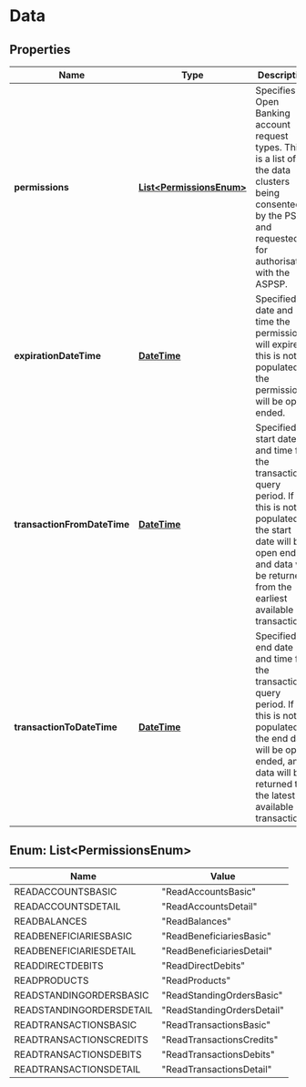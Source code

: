 
# Data

## Properties
Name | Type | Description | Notes
------------ | ------------- | ------------- | -------------
**permissions** | [**List&lt;PermissionsEnum&gt;**](#List&lt;PermissionsEnum&gt;) | Specifies the Open Banking account request types. This is a list of the data clusters being consented by the PSU, and requested for authorisation with the ASPSP. | 
**expirationDateTime** | [**DateTime**](DateTime.md) | Specified date and time the permissions will expire. If this is not populated, the permissions will be open ended. |  [optional]
**transactionFromDateTime** | [**DateTime**](DateTime.md) | Specified start date and time for the transaction query period. If this is not populated, the start date will be open ended, and data will be returned from the earliest available transaction. |  [optional]
**transactionToDateTime** | [**DateTime**](DateTime.md) | Specified end date and time for the transaction query period. If this is not populated, the end date will be open ended, and data will be returned to the latest available transaction. |  [optional]


<a name="List<PermissionsEnum>"></a>
## Enum: List&lt;PermissionsEnum&gt;
Name | Value
---- | -----
READACCOUNTSBASIC | &quot;ReadAccountsBasic&quot;
READACCOUNTSDETAIL | &quot;ReadAccountsDetail&quot;
READBALANCES | &quot;ReadBalances&quot;
READBENEFICIARIESBASIC | &quot;ReadBeneficiariesBasic&quot;
READBENEFICIARIESDETAIL | &quot;ReadBeneficiariesDetail&quot;
READDIRECTDEBITS | &quot;ReadDirectDebits&quot;
READPRODUCTS | &quot;ReadProducts&quot;
READSTANDINGORDERSBASIC | &quot;ReadStandingOrdersBasic&quot;
READSTANDINGORDERSDETAIL | &quot;ReadStandingOrdersDetail&quot;
READTRANSACTIONSBASIC | &quot;ReadTransactionsBasic&quot;
READTRANSACTIONSCREDITS | &quot;ReadTransactionsCredits&quot;
READTRANSACTIONSDEBITS | &quot;ReadTransactionsDebits&quot;
READTRANSACTIONSDETAIL | &quot;ReadTransactionsDetail&quot;



